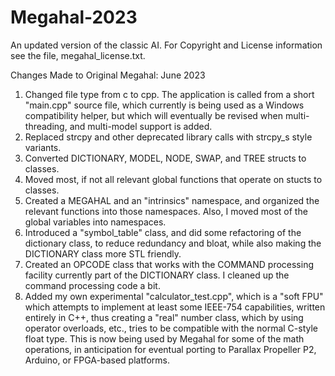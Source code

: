 # Megahal-2023
An updated version of the classic AI.  For Copyright and License information see
the file, megahal_license.txt.

Changes Made to Original Megahal: June 2023

1.  Changed file type from c to cpp.  The application is called from a short "main.cpp"
    source file, which currently is being used as a Windows compatibility helper, but
    which will eventually be revised when multi-threading, and multi-model support
    is added.
2.  Replaced strcpy and other deprecated library calls with strcpy_s style variants.
3.  Converted DICTIONARY, MODEL, NODE, SWAP, and TREE structs to classes.
4.  Moved most, if not all relevant global functions that operate on stucts to classes.
5.  Created a MEGAHAL and an "intrinsics" namespace, and organized the relevant functions
    into those namespaces.  Also, I moved most of the global variables into namespaces. 
6.  Introduced a "symbol_table" class, and did some refactoring of the dictionary class,
    to reduce redundancy and bloat, while also making the DICTIONARY class more STL
    friendly.
7.  Created an OPCODE class that works with the COMMAND processing facility 
    currently part of the DICTIONARY class.  I cleaned up the command processing
    code a bit.
8.  Added my own experimental "calculator_test.cpp", which is a "soft FPU" which
    attempts to implement at least some IEEE-754 capabilities, written entirely
    in C++, thus creating a "real" number class, which by using operator overloads,
    etc., tries to be compatible with the normal C-style float type.  This is
    now being used by Megahal for some of the math operations, in anticipation for
    eventual porting to Parallax Propeller P2, Arduino, or FPGA-based platforms.
   

